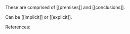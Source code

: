 These are comprised of [[premises]] and [[conclusions]]. 


Can be [[implicit]] or [[explicit]]. 

References:

